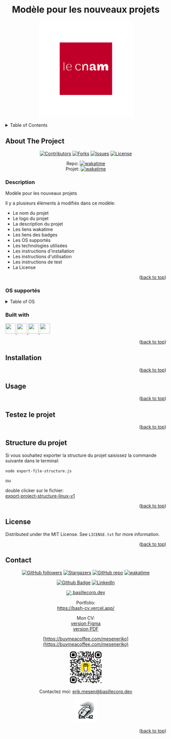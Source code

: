 <a name="readme-top"></a>

<!-- PROJECT LOGO -->
<br />
<div align="center">
<!-- Titre à modifiés -->

  <h1>Modèle pour les nouveaux projets</h1>

[<img src="./assets/img/logos/product/lecnam-768x768.png" width="300">](https://github.com/Erik-42/template-new-project.git)

</div>

<!-- TABLE OF CONTENTS -->
<details>
  <summary>Table of Contents</summary>
  <ol>
    <li><a href="#about-the-project">About The Project</a></li>
    <li><a href="#description">Description</a></li>
    <li><a href="#os">OS</a></li>
    <li><a href="#built-with">Built With</a></li>
    <li><a href="#installation">Installation</a></li>
    <li><a href="#usage">Usage</a></li>
    <li><a href="#testez-le-projet">Testez le projet</a></li>
    <li><a href="#structure-du-projet">Structure du projet</a></li>
    <li><a href="#license">License</a></li>
    <li><a href="#contact">Contact</a></li>
  </ol>
</details>

<!-- ABOUT THE PROJECT -->

## About The Project

<div align="center">

[![Contributors][contributors-shield]][contributors-url]
[![Forks][forks-shield]][forks-url]
[![Issues][issues-shield]][issues-url]
[![License][license-shield]][license-url]

<!-- Les liens wakatime à modifiés -->

Repo: [![wakatime](https://wakatime.com/badge/github/Erik-42/template-new-project.svg)](https://wakatime.com/badge/github/Erik-42/template-new-project)
<br/>
Projet: [![wakatime](https://wakatime.com/badge/user/f84d00d8-fee3-4ca3-803d-3daa3c7053a5/project/6ae82360-c889-4287-92e6-789ee3dd9be6.svg)](https://wakatime.com/badge/user/f84d00d8-fee3-4ca3-803d-3daa3c7053a5/project/6ae82360-c889-4287-92e6-789ee3dd9be6)

</div>

<!-- Description à modifiés -->

### Description

Modèle pour les nouveaux projets

Il y a plusieurs éléments à modifiés dans ce modèle:

- Le nom du projet
- Le logo du projet
- La description du projet
- Les liens wakatime
- Les liens des badges
- Les OS supportés
- Les technologies utilisées
- Les instructions d'installation
- Les instructions d'utilisation
- Les instructions de test
- La License

<p align="right">(<a href="#readme-top">back to top</a>)</p>

<!-- OS à modifiés -->

### OS supportés

<!-- TABLE OF OS -->
<details>
  <summary>Table of OS</summary>
  <ul>
    <li>
      <details>
        <summary>Windows</summary>
        <ul>
          <li>- [x] Windows 7</li>
          <li>- [x] Windows 10</li>
          <li>- [x] Windows 11</li>
          <li>- [ ] Windows Server</li>
        </ul>
      </details>
    </li>
    <li>
      <details>
        <summary>Mac</summary>
        <ul>
          <li>- [x] Mac OS X</li>
          <li>- [x] Mac OS Catalina</li>
          <li>- [x] Mac OS Big Sur</li>
          <li>- [ ] Mac OS Sierra</li>
          <li>- [ ] Mac OS Lion</li>
        </ul>
      </details>
    </li>
    <li>
      <details>
        <summary>Linux</summary>
        <ul>
          <li>- [x] Ubuntu</li>
          <li>- [x] Debian</li>
          <li>- [ ] Fedora</li>
          <li>- [ ] Arch</li>
          <li>- [ ] CentOS</li>
          <li>- [ ] Red Hat</li>
        </ul>
      </details>
    </li>
  </ul>
</details>

<!-- Techons à modifiés -->

### Built with

<p> </p>
<a href=https://github.com/Erik-42?tab=repositories&q=&type=&language=html&sort= > <img width ='32px' height='32px' src ='https://raw.githubusercontent.com/rahulbanerjee26/githubAboutMeGenerator/main/icons/html.svg'> </a>
<a href=https://github.com/Erik-42?tab=repositories&q=&type=&language=css&sort= > <img width ='32px' height='32px' src ='https://raw.githubusercontent.com/rahulbanerjee26/githubAboutMeGenerator/main/icons/css.svg'> </a>
<a href= https://github.com/Erik-42?tab=repositories&q=&type=&language=sass&sort= > <img width ='32px' height='32px' src ='https://raw.githubusercontent.com/rahulbanerjee26/githubAboutMeGenerator/main/icons/python.svg'> </a>
<a href= https://github.com/Erik-42?tab=repositories&q=&type=&language=github&sort= > <img width ='32px' height='32px' src ='https://raw.githubusercontent.com/rahulbanerjee26/githubAboutMeGenerator/main/icons/github.svg'> </a>

<p align="right">(<a href="#readme-top">back to top</a>)</p>

<!-- Les instructions d'installation à modifiés -->

## Installation

<p align="right">(<a href="#readme-top">back to top</a>)</p>

<!-- Les instructions d'utilisation à modifiés -->

## Usage

<p align="right">(<a href="#readme-top">back to top</a>)</p>

<!-- Les instructions de test à modifiés -->

## Testez le projet

<p align="right">(<a href="#readme-top">back to top</a>)</p>

## Structure du projet

Si vous souhaitez exporter la structure du projet
saisissez la commande suivante dans le terminal:

`node export-file-structure.js`
<br/>

ou

double clicker sur le fichier:
<br/>
[export-project-structure-linux-v1](export-project-structure-linux-v1)

<p align="right">(<a href="#readme-top">back to top</a>)</p>

<!-- La license à modifiés -->

## License

Distributed under the MIT License. See `LICENSE.txt` for more information.

<p align="right">(<a href="#readme-top">back to top</a>)</p>

<!-- NE PAS TOUCHER !! -->

## Contact

<div align="center">

[![GitHub followers][github followers-shield]][github followers-url]
[![Stargazers][stars-shield]][stars-url]
[![GitHub repo][github repo-shield]][github repo-url]
[![wakatime][wakatime-shield]][wakatime-url]

[![Github Badge][github badge-shield]][github badge-url]
[![LinkedIn][linkedin-shield]][linkedin-url]

<a href = 'https://basillecorp.dev'> <img width = '32px' align= 'center' src="https://raw.githubusercontent.com/rahulbanerjee26/githubAboutMeGenerator/main/icons/portfolio.png"/> basillecorp.dev</a>

Portfolio:<br/>
https://bash-cv.vercel.app/

Mon CV:
<br/>
[version Figma](https://www.figma.com/design/H17d3Plq2fxppmKcQXfB0p/Cv-Eric-Breteau?m=auto&t=enkiu3089axN0tBm-1)<br/>
[version PDF](assets/docs/Cv-Erik_Mesen.pdf)

[https://buymeacoffee.com/meseneriko](https://buymeacoffee.com/meseneriko)

<a href="https://buymeacoffee.com/meseneriko">
    <img src="./assets/img/logos/perso/bmc_qr.png" alt="Buy My Coffee
    " width="100" style="background-color:grey">
</a>

Contactez moi: [erik.mesen@basillecorp.dev](mailto:erik.mesen@basillecorp.dev)

[<img src="./assets/img/logos/perso/logo-Erik-42-souris-v1.jpg" alt="logo Erik-42" width="75">](https://bash-cv.vercel.app/)

<p align="right">(<a href="#readme-top">back to top</a>)</p>

<!-- MARKDOWN LINKS & IMAGES -->
<!-- https://www.markdownguide.org/basic-syntax/#reference-style-links -->

<!-- Les liens badges à modifié -->

[contributors-shield]: https://img.shields.io/github/contributors/Erik-42/template-new-project
[contributors-url]: https://github.com/Erik-42/template-new-project/graphs/contributors
[forks-shield]: https://img.shields.io/github/forks/Erik-42/template-new-project
[forks-url]: https://github.com/Erik-42/template-new-project/forks
[issues-shield]: https://img.shields.io/github/issues-raw/Erik-42/template-new-project
[issues-url]: https://github.com/Erik-42/template-new-project/issues
[license-shield]: https://img.shields.io/github/license/Erik-42/template-new-project
[license-url]: https://github.com/Erik-42/template-new-project/blob/master/LICENSE.txt

<!-- Les badges de contact -
NE PAS TOUCHER ! -->

[github followers-shield]: https://img.shields.io/github/followers/Erik-42
[github followers-url]: https://github.com/followers/Erik-42
[stars-shield]: https://img.shields.io/github/stars/Erik-42
[stars-url]: https://github.com/Erik-42?tab=stars
[github repo-shield]: https://img.shields.io/badge/Repositories-73-blue
[github repo-url]: https://github.com/Erik-42/Erik-42?tab=repositories
[github repo file count (file type)-shield]: https://img.shields.io/github/directory-file-count/Erik-42/template-new-project
[github repo file count (file type)-url]: https://github.com/directory-file-count/Erik-42/template-new-project
[wakatime-shield]: https://wakatime.com/badge/user/f84d00d8-fee3-4ca3-803d-3daa3c7053a5.svg
[wakatime-url]: https://wakatime.com/@f84d00d8-fee3-4ca3-803d-3daa3c7053a5
[github badge-shield]: https://img.shields.io/badge/Github-Erik--42-155?style=for-the-badge&logo=github
[github badge-url]: https://github.com/Erik-42
[github all releases-shield]: https://github.com/Erik-42/template-new-project/total
[github all releases-url]: https://github.com/Erik-42/template-new-project/releases
[github repo size-shield]: https://img.shields.io/github/repo-size/Erik-42/template-new-project
[github repo size-url]: https://github.com/Erik-42/template-new-project
[linkedin-shield]: https://img.shields.io/badge/-LinkedIn-black.svg?style=for-the-badge&logo=linkedin&colorB=555
[linkedin-url]: https://www.linkedin.com/in/erik-mesen/
